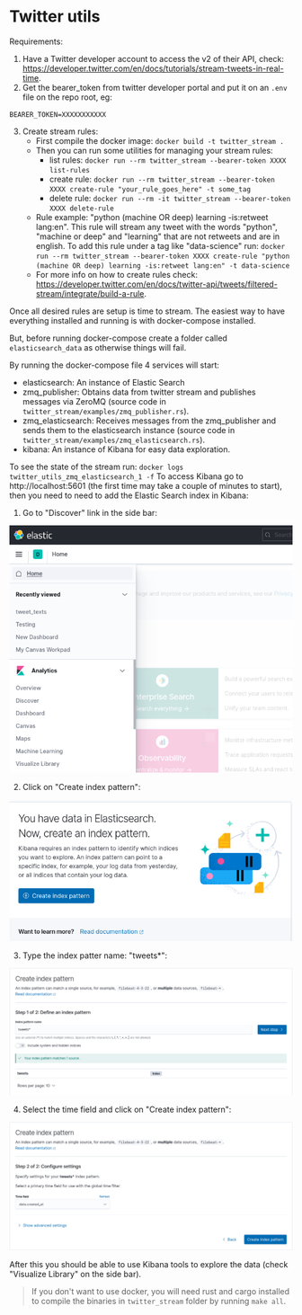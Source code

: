 # Twitter utils

Requirements:
1. Have a Twitter developer account to access the v2 of their API, check: https://developer.twitter.com/en/docs/tutorials/stream-tweets-in-real-time.
2. Get the bearer_token from twitter developer portal and put it on an `.env` file on the repo root, eg:
```
BEARER_TOKEN=XXXXXXXXXXX
```
3. Create stream rules:
   - First compile the docker image: `docker build -t twitter_stream .`
   - Then you can run some utilities for managing your stream rules:
     - list rules: `docker run --rm twitter_stream --bearer-token XXXX list-rules`
     - create rule: `docker run --rm twitter_stream --bearer-token XXXX create-rule "your_rule_goes_here" -t some_tag`
     - delete rule: `docker run --rm -it twitter_stream --bearer-token XXXX delete-rule`
   - Rule example: "python (machine OR deep) learning -is:retweet lang:en". This rule will stream any tweet with the words "python", "machine or deep" and "learning" that are not retweets and are in english. To add this rule under a tag like "data-science" run: `docker run --rm twitter_stream --bearer-token XXXX create-rule "python (machine OR deep) learning -is:retweet lang:en" -t data-science`
   - For more info on how to create rules check: https://developer.twitter.com/en/docs/twitter-api/tweets/filtered-stream/integrate/build-a-rule.


Once all desired rules are setup is time to stream. The easiest way to have everything installed and running is with docker-compose installed.

But, before running docker-compose create a folder called `elasticsearch_data` as otherwise things will fail.

By running the docker-compose file 4 services will start:
- elasticsearch: An instance of Elastic Search
- zmq_publisher: Obtains data from twitter stream and publishes messages via ZeroMQ (source code in `twitter_stream/examples/zmq_publisher.rs`).
- zmq_elasticsearch: Receives messages from the zmq_publisher and sends them to the elasticsearch instance (source code in `twitter_stream/examples/zmq_elasticsearch.rs`).
- kibana: An instance of Kibana for easy data exploration.

To see the state of the stream run: `docker logs twitter_utils_zmq_elasticsearch_1 -f`
To access Kibana go to http://localhost:5601 (the first time may take a couple of minutes to start), then you need to need to add the Elastic Search index in Kibana:

1. Go to "Discover" link in the side bar:

![Step1](imgs/1_discover.png)

2. Click on "Create index pattern":

![Step2](imgs/2_create-index.png)

3. Type the index patter name: "tweets*":

![Step3](imgs/3_define_index.png)

4. Select the time field and click on "Create index pattern":

![Step4](imgs/4_select-time-field.png)

After this you should be able to use Kibana tools to explore the data (check "Visualize Library" on the side bar).

> If you don't want to use docker, you will need rust and cargo installed to compile the binaries in `twitter_stream` folder by running `make all`.